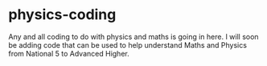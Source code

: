 # physics-coding
Any and all coding to do with physics and maths is going in here.
I will soon be adding code that can be used to help understand Maths and Physics from National 5 to Advanced Higher.

